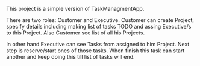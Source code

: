 This project is a simple version of TaskManagmentApp. 

There are two roles: Customer and Executive. Customer can create Project, specify details including making list of tasks TODO and assing Executive/s to this Project. Also Customer see list of all his Projects.

In other hand Executive can see Tasks from assigned to him Project. Next step is reserve/start ones of those tasks. When finish this task can start another and keep doing this till list of tasks will end.
